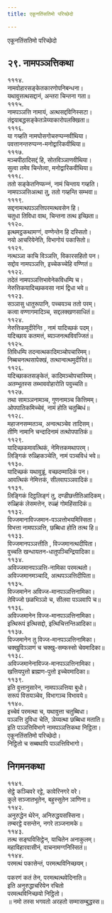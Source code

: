```yaml
---
title: एकूनतिंसतिमो परिच्छेदो

---
```

एकूनतिंसतिमो परिच्छेदो  


## २९. नामपञ्‍ञत्तिकथा

१११४.  
नामवोहारसङ्केतकारणोपनिबन्धना।  
यथावुत्तत्थसद्दानं, अन्तरा चिन्तना गता॥  
१११५.  
नामपञ्‍ञत्ति नामायं, अत्थसद्दविनिस्सटा।  
तंद्वयाबद्धसङ्केतञेय्याकारोपलक्खिता॥  
१११६.  
या गय्हति नामघोसगोचरुप्पन्‍नवीथिया।  
पवत्तानन्तरुप्पन्‍न-मनोद्वारिकवीथिया॥  
१११७.  
मञ्‍चपीठादिसद्दं हि, सोतविञ्‍ञाणवीथिया।  
सुत्वा तमेव चिन्तेत्वा, मनोद्वारिकवीथिया॥  
१११८.  
ततो सङ्केतनिप्फन्‍नं, नामं चिन्ताय गय्हति।  
नामपञ्‍ञत्तिअत्था तु, ततो गय्हन्ति सम्भवा॥  
१११९.  
सद्दनामत्थपञ्‍ञत्तिपरमत्थवसेन हि।  
चतुधा तिविधा वाथ, चिन्तना तत्थ इच्छिता॥  
११२०.  
इत्थमट्ठकथामग्गं, वण्णेन्तेन हि दस्सितो।  
नयो आचरियेनेति, विभागोयं पकासितो॥  
११२१.  
नत्थञ्‍ञा काचि विञ्‍ञत्ति, विकारसहितो पन।  
सद्दोव नामपञ्‍ञत्ति, इच्‍चेकच्‍चेहि वण्णितं॥  
११२२.  
तदेतं नामपञ्‍ञत्तिभावेनेकविधम्पि च।  
नेरुत्तिकयादिच्छकवसा नामं द्विधा भवे॥  
११२३.  
सञ्‍ञासु धातुरूपानि, पच्‍चयञ्‍च ततो परम्।  
कत्वा वण्णागमादिञ्‍च, सद्दलक्खणसाधितं॥  
११२४.  
नेरुत्तिकमुदीरेन्ति , नामं यादिच्छकं पदम्।  
यदिच्छाय कतमत्तं, ब्यञ्‍जनत्थविवज्‍जितं॥  
११२५.  
तिविधम्पि तदन्वत्थकादिमञ्‍चोपचारिमम्।  
निब्बचनत्थसापेक्खं, तत्थान्वत्थमुदीरितं॥  
११२६.  
यदिच्छाकतसङ्केतं, कादिमञ्‍चोपचारिमम्।  
अतम्भूतस्स तब्भाववोहारोति पवुच्‍चति॥  
११२७.  
तथा सामञ्‍ञनामञ्‍च, गुणनामञ्‍च कित्तिमम्।  
ओपपातिकमिच्‍चेवं, नामं होति चतुब्बिधं॥  
११२८.  
महाजनसम्मतञ्‍च, अन्वत्थञ्‍चेव तादिसम्।  
तीणि नामानि चन्दादिनामं तत्थोपपातिकं॥  
११२९.  
यादिच्छकमावत्थिकं, नेमित्तकमथापरम्।  
लिङ्गिकं रुळ्हिकञ्‍चेति, नामं पञ्‍चविधं भवे॥  
११३०.  
यादिच्छकं यथावुड्ढं, वच्छदम्मादिकं पन।  
आवत्थिकं नेमित्तकं, सीलवापञ्‍ञवादिकं॥  
११३१.  
लिङ्गिकं दिट्ठलिङ्गं तु, दण्डीछत्तीतिआदिकम्।  
रुळ्हिकं लेसमत्तेन, रुळ्हं गोमहिंसादिकं॥  
११३२.  
विज्‍जमानाविज्‍जमान-पञ्‍ञत्तोभयमिस्सिता।  
विभत्ता नामपञ्‍ञत्ति, छब्बिधा होति तत्थ हि॥  
११३३.  
विज्‍जमानपञ्‍ञत्तीति , विज्‍जमानत्थदीपिता।  
वुच्‍चति खन्धायतन-धातुपञ्‍चिन्द्रियादिका॥  
११३४.  
अविज्‍जमानपञ्‍ञत्ति-नामिका परमत्थतो।  
अविज्‍जमानमञ्‍चादि, अत्थपञ्‍ञत्तिदीपिता॥  
११३५.  
विज्‍जमानेन अविज्‍ज-मानपञ्‍ञत्तिनामिका।  
तेविज्‍जो छळभिञ्‍ञो च, सीलवा पञ्‍ञवापि च॥  
११३६.  
अविज्‍जमानेन विज्‍ज-मानपञ्‍ञत्तिनामिका।  
इत्थिरूपं इत्थिसद्दो, इत्थिचित्तन्तिआदिका॥  
११३७.  
विज्‍जमानेन तु विज्‍ज-मानपञ्‍ञत्तिनामिका।  
चक्खुविञ्‍ञाणं च चक्खु-सम्फस्सो चेवमादिका॥  
११३८.  
अविज्‍जमानेनाविज्‍ज-मानपञ्‍ञत्तिनामिका।  
खत्तियपुत्तो ब्राह्मण-पुत्तो इच्‍चेवमादिका॥  
११३९.  
इति वुत्तानुसारेन, नामपञ्‍ञत्तिया बुधो।  
सरूपं विसयञ्‍चेव, विभागञ्‍च विभावये॥  
११४०.  
इच्‍चेवं परमत्था च, यथावुत्ता चतुब्बिधा।  
पञ्‍ञत्ति दुविधा चेति, ञेय्यत्था छब्बिधा मताति॥  
इति पञ्‍ञत्तिविभागे नामपञ्‍ञत्तिकथा निट्ठिता।  
एकूनतिंसतिमो परिच्छेदो।  
निट्ठितो च सब्बथापि पञ्‍ञत्तिविभागो।  


## निगमनकथा

११४१.  
सेट्ठे कञ्‍चिवरे रट्ठे, कावेरिनगरे वरे।  
कुले सञ्‍जातभूतेन, बहुस्सुतेन ञाणिना॥  
११४२.  
अनुरुद्धेन थेरेन, अनिरुद्धयसस्सिना।  
तम्बरट्ठे वसन्तेन, नगरे तञ्‍जनामके॥  
११४३.  
तत्थ सङ्घविसिट्ठेन, याचितेन अनाकुलम्।  
महाविहारवासीनं, वाचनामग्गनिस्सितं॥  
११४४.  
परमत्थं पकासेन्तं, परमत्थविनिच्छयम्।  
  
पकरणं कतं तेन, परमत्थत्थवेदिनाति॥  
इति अनुरुद्धाचरियेन रचितो  
परमत्थविनिच्छयो निट्ठितो।  
॥ नमो तस्स भगवतो अरहतो सम्मासम्बुद्धस्स॥  